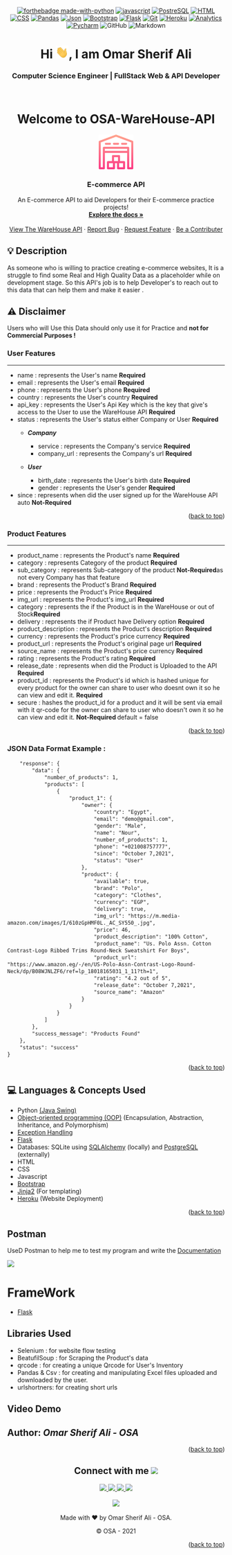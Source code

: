<div id="top"></div>

<!-- badges -->
<div align="center" >
	
[![forthebadge made-with-python](https://img.shields.io/badge/Python-3776AB?style=for-the-badge&logo=python&logoColor=white)](https://www.python.org/)
[![javascript](https://img.shields.io/badge/JavaScript-323330?style=for-the-badge&logo=javascript&logoColor=F7DF1E)](https://www.javascript.com)
[![PostreSQL](https://img.shields.io/badge/PostgreSQL-316192?style=for-the-badge&logo=postgresql&logoColor=white)](https://GitHub.com/Naereen/badges/)
[![HTML](https://img.shields.io/badge/HTML5-E34F26?style=for-the-badge&logo=html5&logoColor=white)](https://html.com/html5/)
[![CSS](https://img.shields.io/badge/CSS3-1572B6?style=for-the-badge&logo=css3&logoColor=white)](https://en.wikipedia.org/wiki/CSS)
[![Pandas](https://img.shields.io/badge/Pandas-2C2D72?style=for-the-badge&logo=pandas&logoColor=white)](https://pandas.pydata.org/)
[![Json](https://img.shields.io/badge/json-5E5C5C?style=for-the-badge&logo=json&logoColor=white)](https://www.json.org/json-en.html)
[![Bootstrap](https://img.shields.io/badge/Bootstrap-563D7C?style=for-the-badge&logo=bootstrap&logoColor=white)](https://getbootstrap.com/)
[![Flask](https://img.shields.io/badge/Flask-000000?style=for-the-badge&logo=flask&logoColor=white)](https://flask.palletsprojects.com/en/1.1.x/)
[![Git](https://img.shields.io/badge/Git-F05032?style=for-the-badge&logo=git&logoColor=white)](https://github.com/omar-sherif9992)
[![Heroku](https://img.shields.io/badge/Heroku-430098?style=for-the-badge&logo=heroku&logoColor=white)](https://www.heroku.com/)
[![Analytics](https://img.shields.io/badge/Google%20Analytics-E37400?style=for-the-badge&logo=google%20analytics&logoColor=white)](https://analytics.google.com/analytics/web/provision/#/provision)
[![Pycharm](https://img.shields.io/badge/PyCharm-000000.svg?&style=for-the-badge&logo=PyCharm&logoColor=white)](https://www.jetbrains.com/pycharm/)
![GitHub](https://img.shields.io/badge/GitHub-100000?style=for-the-badge&logo=github&logoColor=white)
![Markdown](https://img.shields.io/badge/Markdown-000000?style=for-the-badge&logo=markdown&logoColor=white)

</div>
<h1 align="center">Hi <img src="https://raw.githubusercontent.com/ABSphreak/ABSphreak/master/gifs/Hi.gif" width="30px">, I am Omar Sherif Ali </h1>
<h3 align="center">Computer Science Engineer | FullStack Web & API Developer </h3>

<br>



<h1 align="center">Welcome to OSA-WareHouse-API</h1>


<div align="center">
  <a href="https://github.com/othneildrew/Best-README-Template">
    <img src="./SVGs/warehouse-icon.png" alt="Logo" width="80" height="80">
  </a>

  <h3 align="center">E-commerce API</h3>

  <p align="center">
    An E-commerce API to aid Developers for their E-commerce practice projects!
    <br />
    <a href="https://github.com/othneildrew/Best-README-Template"><strong>Explore the docs »</strong></a>
    <br />
    <br />
    <a href="https://github.com/othneildrew/Best-README-Template">View The WareHouse API</a>
    ·
    <a href="mailto:osa.helpme@gmail.com?subject=UnExpected%20Error%20Occured&body=Sorry%20for%20the%20inconvenience%2C%20Please%20describe%20Your%20situation%20and%20emphasis%20the%20Endpoint%20!%0A">Report Bug</a>
    ·
    <a href="https://github.com/othneildrew/Best-README-Template/issues">Request Feature</a>
	      ·
    <a href="mailto:osa.helpme@gmail.com?subject=I%20want%20to%20be%20a%20Contributor%20to%20OSA-WareHouse-API&body=Dear%20Omar%20Sherif%2C%0A%0A%3D%3D%3E%20name%0A%3D%3D%3E%20email%0A%3D%3D%3E%20phone%20number%0A%3D%3D%3E%20github%20link%0A%0A%0A%0ANeeded%20Skills%3A%0A%0A1-Familiar%20with%20Python%0A2-Familiar%20with%20BeautifulSoup%0A3-Familiar%20with%20csv%0A4-Familiar%20with%20pandas%20%0A%0AI%20acquire%20all%20those%20needed%20Skills.%0A%0Aregards">Be a Contributer</a>
  </p>
</div>

## 💡 Description
As someone who is willing to practice creating e-commerce websites, It is a struggle to find some Real and High Quality Data as a placeholder while on development stage. So this API's job is to help Developer's to reach out to this data that can help them and make it easier .

## ⚠️ Disclaimer  
Users who will Use this Data should only use it for Practice and <strong>not for Commercial Purposes !</strong>




<h3> User Features </h3>
<hr>
<ul>
<li>name : represents the User's name <strong>Required </strong></li>
<li>email : represents the User's email <strong>Required</strong></li>
<li>phone : represents the User's phone <strong>Required</strong></li>
<li>country : represents the User's country <strong>Required</strong></li>
<li>api_key : represents the User's Api Key which is the key that give's access to the User to use the WareHouse API <strong>Required</strong></li>
<li>status : represents the User's status either Company or User <strong>Required</strong></li>
<ul>
<li> <em><strong>Company</strong></em></li>

<ul>
<li>service : represents the Company's service <strong>Required</strong></li>
<li>company_url : represents the Company's url <strong>Required</strong></li>
</ul>
</ul>
<ul>
<li> <em><strong>User</strong></em></li>
<ul>
<li>birth_date : represents the User's birth date <strong>Required</strong></li>
<li>gender : represents the User's gender <strong>Required</strong></li>
</ul>
</ul>

<li>since : represents when did the user signed up for the WareHouse API auto <strong>Not-Required</strong></li>

</ul>
<p align="right">(<a href="#top">back to top</a>)</p>


<h3> Product Features </h3>
<hr>
<ul>
<li>product_name : represents the Product's name <strong>Required</strong></li>
<li>category : represents Category of the product <strong>Required</strong></li>
<li>sub_category : represents Sub-category of the product <strong>Not-Required</strong>as not every Company has that feature</li>
<li>brand : represents the Product's Brand    <strong>Required</strong></li>
<li>price : represents the Product's  Price    <strong>Required</strong></li>
<li>img_url : represents the Product's img_url  <strong>Required</strong></li>
<li>category : represents the if the Product is in the WareHouse or out of Stock<strong>Required</strong></li>
<li>delivery : represents the if Product have Delivery option    <strong>Required</strong></li>
<li>product_description : represents the Product's description  <strong>Required</strong></li>
<li>currency : represents the Product's price currency <strong>Required</strong></li>

<li>product_url : represents the Product's original page url <strong>Required</strong></li>
<li>source_name : represents the Product's price currency <strong>Required</strong></li>
<li>rating : represents the Product's rating <strong>Required</strong></li>
<li>release_date : represents when did the Product is Uploaded to the API   <strong>Required</strong></li>
<li>product_id : represents the Product's id which is hashed unique for every product for the owner can share to user who doesnt own it so he can view and edit it. <strong>Required</strong></li>
<li>secure : hashes  the product_id  for a product and it will be sent via email with it qr-code for the owner can share to user who doesn't own it so he can view and edit it. <strong>Not-Required </strong>
default = false</li>	
</ul>
<p align="right">(<a href="#top">back to top</a>)</p>



<h3>JSON Data Format Example :</h3>

```{
    "response": {
        "data": {
            "number_of_products": 1,
            "products": [
                {
                    "product_1": {
                        "owner": {
                            "country": "Egypt",
                            "email": "demo@gmail.com",
                            "gender": "Male",
                            "name": "Nour",
                            "number_of_products": 1,
                            "phone": "+021008757777",
                            "since": "October 7,2021",
                            "status": "User"
                        },
                        "product": {
                            "available": true,
                            "brand": "Polo",
                            "category": "Clothes",
                            "currency": "EGP",
                            "delivery": true,
                            "img_url": "https://m.media-amazon.com/images/I/610zGpHMF0L._AC_SY550_.jpg",
                            "price": 46,
                            "product_description": "100% Cotton",
                            "product_name": "Us. Polo Assn. Cotton Contrast-Logo Ribbed Trims Round-Neck Sweatshirt For Boys",
                            "product_url": "https://www.amazon.eg/-/en/US-Polo-Assn-Contrast-Logo-Round-Neck/dp/B08WJNLZF6/ref=lp_18018165031_1_11?th=1",
                            "rating": "4.2 out of 5",
                            "release_date": "October 7,2021",
                            "source_name": "Amazon"
                        }
                    }
                }
            ]
        },
        "success_message": "Products Found"
    },
    "status": "success"
}
```

<p align="right">(<a href="#top">back to top</a>)</p>



## 💻️ Languages & Concepts Used

* Python [(Java Swing)](https://en.wikipedia.org/wiki/Python_(programming_language))
* [Object-oriented programming (OOP)](https://en.wikipedia.org/wiki/Object-oriented_programming#:~:text=Object%2Doriented%20programming%20(OOP),(often%20known%20as%20methods)) (Encapsulation, Abstraction, Inheritance, and Polymorphism)
* [Exception Handling](https://en.wikipedia.org/wiki/Exception_handling)
* [Flask](https://flask.palletsprojects.com/en/2.0.x/)
* Databases: SQLite using [SQLAlchemy](https://flask-sqlalchemy.palletsprojects.com/en/2.x/) (locally) and [PostgreSQL](https://www.heroku.com/postgres) (externally)
* HTML
* CSS
* Javascript
* [Bootstrap](https://getbootstrap.com/)
* [Jinja2](https://jinja.palletsprojects.com/en/3.0.x/) (For templating)
* [Heroku](https://www.heroku.com/) (Website Deployment)

<p align="right">(<a href="#top">back to top</a>)</p>


## Postman
<p>UseD Postman to help me to test my program and write the <a href="">Documentation</a></p>
<a href="https://www.getpostman.com/"><img src="https://assets.getpostman.com/common-share/postman-logo-horizontal-320x132.png" /></a><br />



# FrameWork
* [Flask](https://en.wikipedia.org/wiki/Flask_(web_framework))

## Libraries Used
* Selenium : for website flow testing
* BeatufilSoup : for Scraping the Product's data
* qrcode : for creating a unique Qrcode for User's Inventory
* Pandas & Csv : for creating and manipulating Excel files uploaded and downloaded by the user.
* urlshortners: for creating short urls



## Video Demo




## Author: <i>Omar Sherif Ali - OSA</i>
<p align="right">(<a href="#top">back to top</a>)</p>

<div align="center">
<h2> Connect with me <img src='https://raw.githubusercontent.com/ShahriarShafin/ShahriarShafin/main/Assets/handshake.gif' width="100px"> </h2>
<a href="https://github.com/omar-sherif9992">
	<img src="https://img.shields.io/badge/GitHub-100000?style=for-the-badge&logo=github&logoColor=white" />
</a>
<a href="https://www.linkedin.com/in/omar-sherif-2152021a3/">
	<img src="https://img.shields.io/badge/LinkedIn-0077B5?style=for-the-badge&logo=linkedin&logoColor=white">
</a>

<a href="mailto: omar.sherif9992@gmail.com">
	<img src="https://img.shields.io/badge/Gmail-D14836?style=for-the-badge&logo=gmail&logoColor=white">
</a>
<a href="https://www.youtube.com/channel/UCt0eXFStNA2oX5AqMjIBprw">
	<img src="https://img.shields.io/badge/YouTube-FF0000?style=for-the-badge&logo=youtube&logoColor=white">
</a>
</div>
<br>
<div align="center">
<a href="https://www.youtube.com/channel/UCt0eXFStNA2oX5AqMjIBprw">
	<img src="https://github-readme-streak-stats.herokuapp.com/?user=omar-sherif9992"></a>	



<p  align="center">Made with ❤️ by Omar Sherif Ali - OSA.</p>
<p  align="center">© OSA - 2021</p>
<p align="right">(<a href="#top">back to top</a>)</p>

